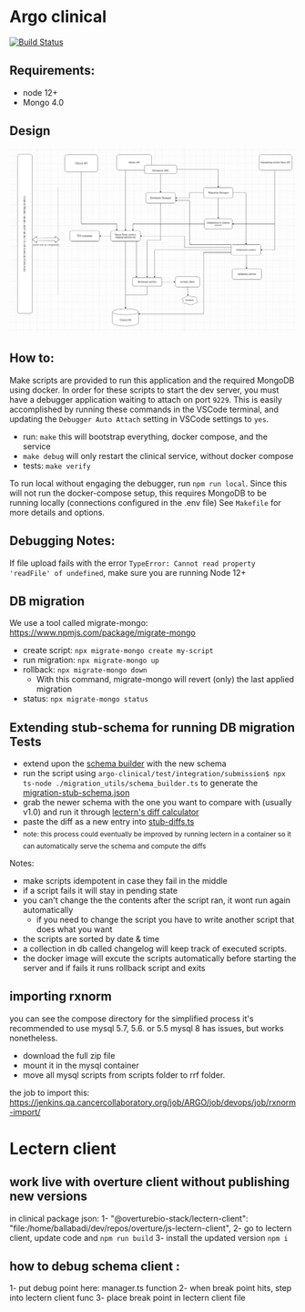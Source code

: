 # Argo clinical

[![Build Status](https://jenkins.qa.cancercollaboratory.org/buildStatus/icon?job=ARGO%2Fargo-clinical%2Fmaster)](https://jenkins.qa.cancercollaboratory.org/job/ARGO/job/argo-clinical/job/master/)

## Requirements:

- node 12+
- Mongo 4.0

## Design

![clinical Arch](./ClinicalServiceArch.png)

## How to:

Make scripts are provided to run this application and the required MongoDB using docker. In order for these scripts to start the dev server, you must have a debugger application waiting to attach on port `9229`. This is easily accomplished by running these commands in the VSCode terminal, and updating the `Debugger Auto Attach` setting in VSCode settings to `yes`.

- run: `make` this will bootstrap everything, docker compose, and the service
- `make debug` will only restart the clinical service, without docker compose
- tests: `make verify`

To run local without engaging the debugger, run `npm run local`. Since this will not run the docker-compose setup, this requires MongoDB to be running locally (connections configured in the .env file)
See `Makefile` for more details and options.

## Debugging Notes:

If file upload fails with the error `TypeError: Cannot read property 'readFile' of undefined`, make sure you are running Node 12+

## DB migration

We use a tool called migrate-mongo: https://www.npmjs.com/package/migrate-mongo

- create script: `npx migrate-mongo create my-script`
- run migration: `npx migrate-mongo up`
- rollback: `npx migrate-mongo down`
  - With this command, migrate-mongo will revert (only) the last applied migration
- status: `npx migrate-mongo status`

## Extending stub-schema for running DB migration Tests

- extend upon the [schema builder](/test/integration/submission/migration_utils/schema_builder.ts) with the new schema
- run the script using `argo-clinical/test/integration/submission$ npx ts-node ./migration_utils/schema_builder.ts` to generate the [migration-stub-schema.json](/test/integration/submission/migration-stub-schema.json)
- grab the newer schema with the one you want to compare with (usually v1.0) and run it through [lectern's diff calculator](https://github.com/overture-stack/lectern/blob/master/src/diff/DictionaryDiff.ts)
- paste the diff as a new entry into [stub-diffs.ts](test/integration/submission/migration_utils/stub-diffs.ts)
- <sub> note: this process could eventually be improved by running lectern in a container so it can automatically serve the schema and compute the diffs </sub>

Notes:

- make scripts idempotent in case they fail in the middle
- if a script fails it will stay in pending state
- you can't change the the contents after the script ran, it wont run again automatically
  - if you need to change the script you have to write another script that does what you want
- the scripts are sorted by date & time
- a collection in db called changelog will keep track of executed scripts.
- the docker image will excute the scripts automatically before starting the server and if fails it runs rollback script and exits

## importing rxnorm

you can see the compose directory for the simplified process
it's recommended to use mysql 5.7, 5.6. or 5.5 mysql 8 has issues, but works nonetheless.

- download the full zip file
- mount it in the mysql container
- move all mysql scripts from scripts folder to rrf folder.

the job to import this: https://jenkins.qa.cancercollaboratory.org/job/ARGO/job/devops/job/rxnorm-import/

# Lectern client

## work live with overture client without publishing new versions

in clinical package json:
1- "@overturebio-stack/lectern-client": "file:/home/ballabadi/dev/repos/overture/js-lectern-client",
2- go to lectern client, update code and `npm run build`
3- install the updated version `npm i`

## how to debug schema client :

1- put debug point here: manager.ts function
2- when break point hits, step into lectern client func
3- place break point in lectern client file
